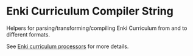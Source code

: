 # Enki Curriculum Compiler String

Helpers for parsing/transforming/compiling Enki Curriculum from and to different formats.

See [Enki curriculum processors](https://github.com/enkidevs/curriculum-processors)  for more details.
